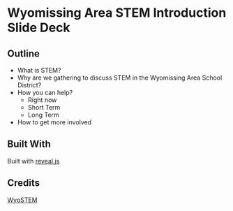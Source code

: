 # Wyomissing Area STEM Introduction Slide Deck

## Outline

- What is STEM?
- Why are we gathering to discuss STEM in the Wyomissing Area School District?
- How you can help?
	- Right now
	- Short Term
	- Long Term
- How to get more involved

## Built With

Built with [reveal.js](http://lab.hakim.se/reveal-js/)

## Credits

[WyoSTEM](https://wyostem.org)
